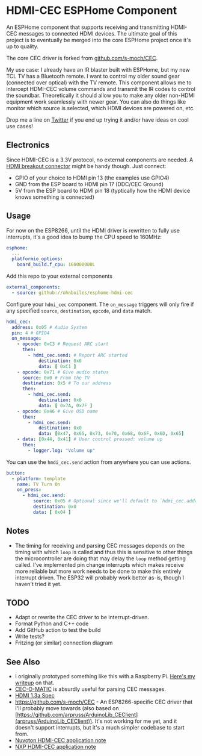 # HDMI-CEC ESPHome Component

An ESPHome component that supports receiving and transmitting HDMI-CEC messages to connected HDMI devices. The ultimate goal of this project is to eventually be merged into the core ESPHome project once it's up to quality.

The core CEC driver is forked from [github.com/s-moch/CEC](https://github.com/s-moch/CEC).

My use case: I already have an IR blaster built with ESPHome, but my new TCL TV has a Bluetooth remote. I want to control my older sound gear (connected over optical) with the TV remote. This component allows me to intercept HDMI-CEC volume commands and transmit the IR codes to control the soundbar. Theoretically it should allow you to make any older non-HDMI equipment work seamlessly with newer gear. You can also do things like monitor which source is selected, which HDMI devices are powered on, etc.

Drop me a line on [Twitter](http://twitter.com/johnboiles) if you end up trying it and/or have ideas on cool use cases!

## Electronics

Since HDMI-CEC is a 3.3V protocol, no external components are needed. A [HDMI breakout connector](https://www.amazon.com/gp/product/B075Q8HG2B) might be handy though. Just connect:

* GPIO of your choice to HDMI pin 13 (the examples use GPIO4)
* GND from the ESP board to HDMI pin 17 (DDC/CEC Ground)
* 5V from the ESP board to HDMI pin 18 (typtically how the HDMI device knows something is connected)

## Usage

For now on the ESP8266, until the HDMI driver is rewritten to fully use interrupts, it's a good idea to bump the CPU speed to 160MHz:

```yaml
esphome:
  ...
  platformio_options:
    board_build.f_cpu: 160000000L
```

Add this repo to your external components

```yaml
external_components:
  - source: github://ohnboiles/esphome-hdmi-cec
```

Configure your `hdmi_cec` component. The `on_message` triggers will only fire if any specified `source`, `destination`, `opcode`, and `data` match.

```yaml
hdmi_cec:
  address: 0x05 # Audio System
  pin: 4 # GPIO4
  on_message:
    - opcode: 0xC3 # Request ARC start
      then:
        - hdmi_cec.send: # Report ARC started
            destination: 0x0
            data: [ 0xC1 ]
    - opcode: 0x71 # Give audio status
      source: 0x0 # From the TV
      destination: 0x5 # To our address
      then:
        - hdmi_cec.send:
            destination: 0x0
            data: [ 0x7A, 0x7F ]
    - opcode: 0x46 # Give OSD name
      then:
        - hdmi_cec.send:
            destination: 0x0
            data: [0x47, 0x65, 0x73, 0x70, 0x68, 0x6F, 0x6D, 0x65]
    - data: [0x44, 0x41] # User control pressed: volume up
      then:
        - logger.log: "Volume up"
```

You can use the `hmdi_cec.send` action from anywhere you can use actions.

```yaml
button:
  - platform: template
    name: TV Turn On
    on_press:
      - hdmi_cec.send:
          source: 0x05 # Optional since we'll default to `hdmi_cec.address`
          destination: 0x0
          data: [ 0x04 ]
```

## Notes

* The timing for receiving and parsing CEC messages depends on the timing with which `loop` is called and thus this is sensitive to other things the microcontroller are doing that may delay the `loop` method getting called. I've implemented pin change interrupts which makes receive more reliable but more work needs to be done to make this entirely interrupt driven. The ESP32 will probably work better as-is, though I haven't tried it yet.

## TODO

* Adapt or rewrite the CEC driver to be interrupt-driven.
* Format Python and C++ code
* Add GitHub action to test the build
* Write tests?
* Fritzing (or similar) connection diagram

## See Also

* I originally prototyped something like this with a Raspberry Pi. [Here's my writeup](https://community.home-assistant.io/t/cec-volume-control-for-ir-devices-by-pretending-to-be-an-hdmi-arc-device/323047/7) on that.
* [CEC-O-MATIC](https://www.cec-o-matic.com) is absurdly useful for parsing CEC messages.
* [HDMI 1.3a Spec](https://web.archive.org/web/20171009194844/http://www.microprocessor.org/HDMISpecification13a.pdf)
* https://github.com/s-moch/CEC - An ESP8266-specific CEC driver that I'll probably move towards (also based on [https://github.com/arpruss/ArduinoLib_CEClient](arpruss/ArduinoLib_CEClient)). It's not working for me yet, and it doesn't support interrupts, but it's a much simpler codebase to start from.
* [Nuvoton HDMI-CEC application note](https://www.nuvoton.com/export/resource-files/AN_0004_HDMI-CEC_EN_Rev1.00.pdf)
* [NXP HDMI-CEC application note](https://www.nxp.com/docs/en/application-note/AN12732.pdf)
